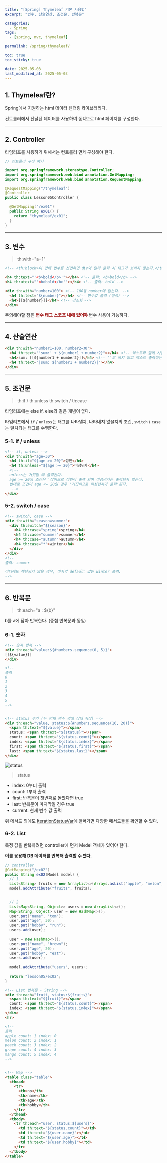 ```yaml
---
title: "[Spring] Thymeleaf 기본 사용법"
excerpt: "변수, 산술연산, 조건문, 반복문"

categories:
  - Spring
tags:
  - [spring, mvc, thymeleaf]

permalink: /spring/thymeleaf/

toc: true
toc_sticky: true

date: 2025-05-03
last_modified_at: 2025-05-03
---
```


## 1. Thymeleaf란?

Spring에서 지원하는 html 데이터 렌더링 라이브러리다.

컨트롤러에서 전달된 데이터를 사용하여 동적으로 html 페이지를 구성한다.

<hr>

## 2. Controller

타임리프를 사용하기 위해서는 컨트롤러 먼저 구성해야 한다.

```java
// 컨트롤러 구성 예시

import org.springframework.stereotype.Controller;
import org.springframework.web.bind.annotation.GetMapping;
import org.springframework.web.bind.annotation.RequestMapping;

@RequestMapping("/thymeleaf")
@Controller
public class Lesson05Controller {

  @GetMapping("/ex01")
  public String ex01() {
    return "thymeleaf/ex01";
  }
}
```

<hr>

## 3. 변수

>th:with="a=1"

```html
<!-- <th:block>이 안에 변수를 선언하면 div와 달리 출력 시 태그가 보이지 않는다.</th:block> -->

<h4 th:text="'<b>bold</b>'"></h4> <!-- 출력: <b>bold</b> -->
<h4 th:utext="'<b>bold</b>'"></h4> <!-- 출력: bold -->

<div th:with="number=100"> <!-- 100을 number에 담는다. -->
  <h4 th:text="${number}"></h4> <!-- 변수값 출력 (정석) -->
  <h4>[[${number}]]</h4> <!-- 간소화 -->
</div>
```

주의해야할 점은 **<font color="#990000">변수 태그 스코프 내에 있어야</font>** 변수 사용이 가능하다.

<hr>

## 4. 산술연산

```html
<div th:with="number1=100, number2=30">
  <h4 th:text="'sum:' + ${number1 + number2}"></h4> <!-- 텍스트와 함께 사용 시 텍스트를 ''로 묶는다. -->
  <h4>sum: [[${number1 + number2}]]</h4> <!-- ''로 묶지 않고 텍스트 출력하는 방법 -->
  <h4 th:text="|sum: ${number1 + number2}|"></h4>
</div>
```

<hr>

## 5. 조건문

>th:if / th:unless
>th:switch / th:case

타임리프에는 else if, else와 같은 개념이 없다.

타임리프에서 `if` / `unless`는 태그를 나타낼지, 나타내지 않을지의 조건, `switch` / `case`는 일치되는 태그를 수행한다.

### 5-1. if / unless

```html
<!-- if, unless -->
<div th:with="age=30">
  <h4 th:if="${age >= 20}">성인</h4>
  <h4 th:unless="${age >= 20}">미성년자</h4>
  <!--
  unless는 거짓일 때 출력된다.
  age >= 20의 조건은 '참이므로 성인이 출력'되며 미성년자는 출력되지 않는다.
  반대로 조건이 age <= 20일 경우 '거짓이므로 미성년자가 출력'된다.
   -->
</div>
```

### 5-2. switch / case

```html
<!-- switch, case -->
<div th:with="season=summer">
  <div th:switch="${season}">
    <h4 th:case="spring">spring</h4>
    <h4 th:case="summer">summer</h4>
    <h4 th:case="autumn">autumn</h4>
    <h4 th:case="*">winter</h4>
  </div>
</div>
<!--
출력: summer

어디에도 해당되지 않을 경우, 마지막 default 값인 winter 출력.
-->
```

<hr>

## 6. 반복문

>th:each="a : ${b}"

b를 a에 담아 반복한다. (중첩 반복문과 동일)

### 6-1. 숫자

```html
<!-- 숫자 반복 -->
<div th:each="value:${#numbers.sequence(0, 5)}">
[[${value}]]
</div>

<!--
출력
0
1
2
3
4
5
-->


<!-- status 추가 (두 번째 변수 명에 상태 저장) -->
<div th:each="value, status:${#numbers.sequence(16, 20)}">
  <span th:text="${value}"></span>
  status: <span th:text="${status}"></span>
  count: <span th:text="${status.count}"></span>
  index: <span th:text="${status.index}"></span>
  first: <span th:text="${status.first}"></span>
  last: <span th:text="${status.last}"></span>
</div>
```

![status](/assets/images/posts_img/spring/thymeleaf/status.png)

>status

- index: 0부터 출력
- count: 1부터 출력
- first: 반복문이 첫번째로 돌았다면 true
- last: 반복문이 마지막일 경우 true
- current: 현재 변수 값 출력

위 메서드 외에도 [IterationStatusVar](https://www.thymeleaf.org/apidocs/thymeleaf/3.0.0.BETA02/org/thymeleaf/engine/IterationStatusVar.html#getCount--)에 들어가면 다양한 메서드들을 확인할 수 있다.

### 6-2. List

특정 값을 반복하려면 controller에 먼저 Model 객체가 있어야 한다.

**이를 응용해 DB 데이터를 반복해 출력할 수 있다.**

```java
// controller
@GetMapping("/ex02")
public String ex02(Model model) {
  // 1
  List<String> fruits = new ArrayList<>(Arrays.asList("apple", "melon", "peach", "grape", "mango"));
  model.addAttribute("fruits", fruits);
  

  // 2
  List<Map<String, Object>> users = new ArrayList<>();
  Map<String, Object> user = new HashMap<>();
  user.put("name", "tom");
  user.put("age", 30);
  user.put("hobby", "run");
  users.add(user);
  
  user = new HashMap<>();
  user.put("name", "brown");
  user.put("age", 20);
  user.put("hobby", "eat");
  users.add(user);
  
  model.addAttribute("users", users);
  
  return "lesson05/ex02";
}
```

```html
<!-- List 반복문 - String -->
<div th:each="fruit, status:${fruits}">
  <span th:text="${fruit}"></span>
  count: <span th:text="${status.count}"></span>
  index: <span th:text="${status.index}"></span>
</div>
<hr>

<!--
출력
apple count: 1 index: 0
melon count: 2 index: 1
peach count: 3 index: 2
grape count: 4 index: 3
mango count: 5 index: 4
-->


<!-- Map -->
<table class="table">
  <thead>
    <tr>
      <th>no</th>
      <th>name</th>
      <th>age</th>
      <th>hobby</th>
    </tr>
  </thead>
  <tbody>
    <tr th:each="user, status:${users}">
      <td th:text="${status.count}"></td>
      <td th:text="${user.name}"></td>
      <td th:text="${user.age}"></td>
      <td th:text="${user.hobby}"></td>
    </tr>
  </tbody>
</table>
```
